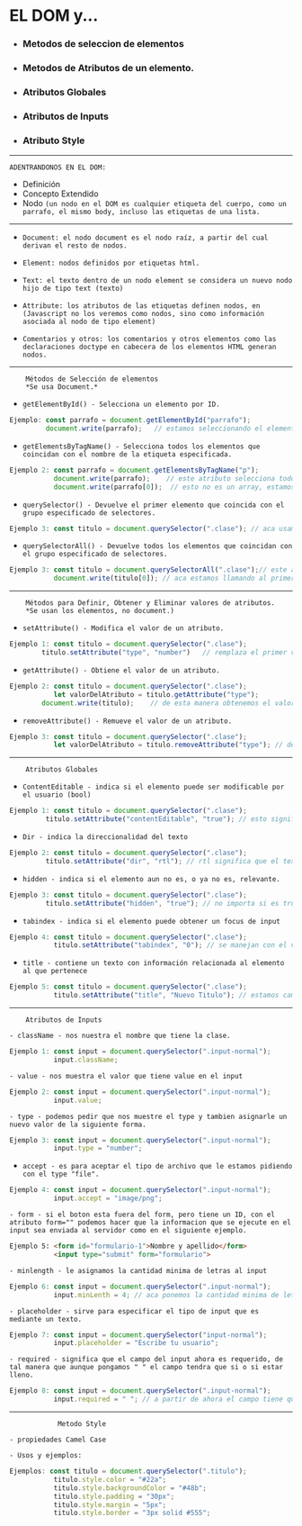 # EL DOM y...
- ### Metodos de seleccion de elementos
- ### Metodos de Atributos de un elemento.
- ### Atributos Globales
- ### Atributos de Inputs
- ### Atributo Style
---
`ADENTRANDONOS EN EL DOM:`

- Definición
- Concepto Extendido
- Nodo `(un nodo en el DOM es cualquier etiqueta del cuerpo, como un parrafo, el mismo body, incluso las etiquetas de una lista.`
---


- `Document: el nodo document es el nodo raíz, a partir del cual derivan el resto de nodos.`

- `Element: nodos definidos por etiquetas html.`

- `Text: el texto dentro de un nodo element se considera un nuevo nodo hijo de tipo text (texto)`

- `Attribute: los atributos de las etiquetas definen nodos, en (Javascript no los veremos como nodos, sino como información asociada al nodo de tipo element)`

- `Comentarios y otros: los comentarios y otros elementos como las declaraciones doctype en cabecera de los elementos HTML generan nodos.`


---

        Métodos de Selección de elementos
        *Se usa Document.*

- `getElementById() - Selecciona un elemento por ID.`
```js
Ejemplo: const parrafo = document.getElementById("parrafo");
         document.write(parrafo);   // estamos seleccionando el elemento "parrafo" que es <p id="parrafo"><p> sacado de HTML.
```

- `getElementsByTagName() - Selecciona todos los elementos que coincidan con el nombre de la etiqueta especificada.`
```js
Ejemplo 2: const parrafo = document.getElementsByTagName("p");
           document.write(parrafo);    // este atributo selecciona todos los elementos "p" que se encuentran en el archivo HTML
           document.write(parrafo[0]);  // esto no es un array, estamos seleccionando el primer elemento con la caracteristica de "p" de HTML.
```

- `querySelector() - Devuelve el primer elemento que coincida con el grupo especificado de selectores.`
```js
Ejemplo 3: const titulo = document.querySelector(".clase"); // aca usamos los selectores de CSS. (si usamos ID se usa #, y para las clases el punto.)
```

- `querySelectorAll() - Devuelve todos los elementos que coincidan con el grupo especificado de selectores.`
```js
Ejemplo 3: const titulo = document.querySelectorAll(".clase");// este atributo nos selecciona todos los elementos con la clase (.clase) y nos declara un NodeList, que tampoco es un array!
           document.write(titulo[0]); // aca estamos llamando al primer elemento de la NodeList
```
---
        Métodos para Definir, Obtener y Eliminar valores de atributos.
        *Se usan los elementos, no document.)

- `setAttribute() - Modifica el valor de un atributo.`
```js
Ejemplo 1: const titulo = document.querySelector(".clase");
        titulo.setAttribute("type", "number")   // remplaza el primer valor, por el segundo valor que seleccionemos.
```

- `getAttribute() - Obtiene el valor de un atributo.`
```js
Ejemplo 2: const titulo = document.querySelector(".clase");
           let valorDelAtributo = titulo.getAttribute("type");   
        document.write(titulo);    // de esta manera obtenemos el valor de type o de cualquier valor que este en pantalla. 
```

- `removeAttribute() - Remueve el valor de un atributo.`
```js
Ejemplo 3: const titulo = document.querySelector(".clase");
           let valorDelAtributo = titulo.removeAttribute("type"); // de esta manera estamos eliminando al elemento con el atributo "type".
```

---
        Atributos Globales

- `ContentEditable - indica si el elemento puede ser modificable por el usuario (bool)`
```js
Ejemplo 1: const titulo = document.querySelector(".clase");
         titulo.setAttribute("contentEditable", "true"); // esto significa que el contenido del texto es editable para el cliente.
```

- `Dir - indica la direccionalidad del texto`
```js
Ejemplo 2: const titulo = document.querySelector(".clase");
         titulo.setAttribute("dir", "rtl"); // rtl significa que el texto empieza de la "right" derecha y termina en "left" izquierda.
```

- `hidden - indica si el elemento aun no es, o ya no es, relevante.`
```js
Ejemplo 3: const titulo = document.querySelector(".clase");
         titulo.setAttribute("hidden", "true"); // no importa si es true o false, de todas maneras el elemento va a desaparecer. para que el elemento se muestre en pantalla si o si hay que eliminarlo.
```

- `tabindex - indica si el elemento puede obtener un focus de input`
```js
Ejemplo 4: const titulo = document.querySelector(".clase");
           titulo.setAttribute("tabindex", "0"); // se manejan con el valor number, las letras no funcionan.
```

- `title - contiene un texto con información relacionada al elemento al que pertenece`
```js
Ejemplo 5: const titulo = document.querySelector(".clase");
           titulo.setAttribute("title", "Nuevo Titulo"); // estamos cambiando el titulo (cuando pasamos el click por encima) de esta manera desde Javascript.
```
---

        Atributos de Inputs

`- className - nos nuestra el nombre que tiene la clase.`
```js
Ejemplo 1: const input = document.querySelector(".input-normal");
           input.className;
```
`- value - nos muestra el valor que tiene value en el input`
```js
Ejemplo 2: const input = document.querySelector(".input-normal");
           input.value;
```
`- type - podemos pedir que nos muestre el type y tambien asignarle un nuevo valor de la siguiente forma.`
```js
Ejemplo 3: const input = document.querySelector(".input-normal");
           input.type = "number";
```
- `accept - es para aceptar el tipo de archivo que le estamos pidiendo con el type "file".`
```js
Ejemplo 4: const input = document.querySelector(".input-normal");
           input.accept = "image/png";
```
`- form - si el boton esta fuera del form, pero tiene un ID, con el atributo form="" podemos hacer que la informacion que se ejecute en el input sea enviada al servidor como en el siguiente ejemplo.`
```html
Ejemplo 5: <form id="formulario-1">Nombre y apellido</form>
           <input type="submit" form="formulario">
```
`- minlength - le asignamos la cantidad minima de letras al input`
```js
Ejemplo 6: const input = document.querySelector(".input-normal");
           input.minLenth = 4; // aca ponemos la cantidad minima de letras
```

`- placeholder - sirve para especificar el tipo de input que es mediante un texto.`
```js
Ejemplo 7: const input = document.querySelector("input-normal");
           input.placeholder = "Escribe tu usuario";
```

`- required - significa que el campo del input ahora es requerido, de tal manera que aunque pongamos " " el campo tendra que si o si estar lleno.`
```js
Ejemplo 8: const input = document.querySelector(".input-normal");
           input.required = " "; // a partir de ahora el campo tiene que estar completado de manera obligatoria.
```
---
                Metodo Style
`- propiedades Camel Case`

`- Usos y ejemplos:`

```js
Ejemplos: const titulo = document.querySelector(".titulo");
           titulo.style.color = "#22a";
           titulo.style.backgroundColor = "#48b";
           titulo.style.padding = "30px";
           titulo.style.margin = "5px";
           titulo.style.border = "3px solid #555";
```




